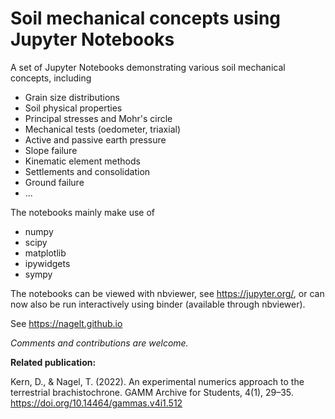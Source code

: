 # Soil mechanical concepts using Jupyter Notebooks

A set of Jupyter Notebooks demonstrating various soil mechanical concepts, including

- Grain size distributions
- Soil physical properties
- Principal stresses and Mohr's circle
- Mechanical tests (oedometer, triaxial)
- Active and passive earth pressure
- Slope failure
- Kinematic element methods
- Settlements and consolidation
- Ground failure
- ...


The notebooks mainly make use of

- numpy
- scipy
- matplotlib
- ipywidgets
- sympy

The notebooks can be viewed with nbviewer, see https://jupyter.org/, or can now also be run interactively using binder (available through nbviewer).

See https://nagelt.github.io

*Comments and contributions are welcome.*

**Related publication:**

Kern, D., & Nagel, T. (2022). An experimental numerics approach to the terrestrial brachistochrone. GAMM Archive for Students, 4(1), 29–35. https://doi.org/10.14464/gammas.v4i1.512
